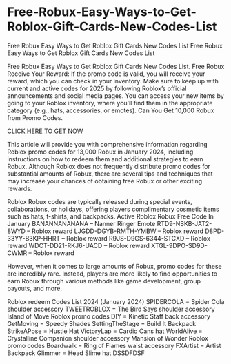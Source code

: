 # Free-Robux-Easy-Ways-to-Get-Roblox-Gift-Cards-New-Codes-List
Free Robux Easy Ways to Get Roblox Gift Cards New Codes List
Free Robux Easy Ways to Get Roblox Gift Cards New Codes List


Free Robux Easy Ways to Get Roblox Gift Cards New Codes List. Free Robux Receive Your Reward: If the promo code is valid, you will receive your reward, which you can check in your inventory. Make sure to keep up with current and active codes for 2025 by following Roblox’s official announcements and social media pages. You can access your new items by going to your Roblox inventory, where you’ll find them in the appropriate category (e.g., hats, accessories, or emotes). Can You Get 10,000 Robux from Promo Codes.
 
[CLICK HERE TO GET NOW](https://bleuapp.online/)
 
This article will provide you with comprehensive information regarding Roblox promo codes for 13,000 Robux in January 2024, including instructions on how to redeem them and additional strategies to earn Robux. Although Roblox does not frequently distribute promo codes for substantial amounts of Robux, there are several tips and techniques that may increase your chances of obtaining free Robux or other exciting rewards.

Roblox Robux codes are typically released during special events, collaborations, or holidays, offering players complimentary cosmetic items such as hats, t-shirts, and backpacks.
Active Roblox Robux Free Code In January
BANANNANANANA – Nanner Ringer Emote
RTD9-NSKB-JAT2-8WYD – Roblox reward
LJGDD-DGYB-RMTH-YMBW – Roblox reward
D8PD-33YY-B3KP-HHRT – Roblox reward
R9JS-D9GS-6344-STCXD – Roblox reward
WDCT-DD21-RKJ6-UACD – Roblox reward
XTGL-9DPO-SD9D-CWMR – Roblox reward
 
However, when it comes to large amounts of Robux, promo codes for these are incredibly rare. Instead, players are more likely to find opportunities to earn Robux through various methods like game development, group payouts, and more.

Roblox redeem Codes List 2024 (January 2024)
SPIDERCOLA = Spider Cola shoulder accessory
TWEETROBLOX = The Bird Says shoulder accessory
Island of Move Roblox promo codes
DIY = Kinetic Staff back accessory
GetMoving = Speedy Shades
SettingTheStage = Build It Backpack
StrikeAPose = Hustle Hat
VictoryLap = Cardio Cans hat
WorldAlive = Crystalline Companion shoulder accessory
Mansion of Wonder Roblox promo codes
Boardwalk = Ring of Flames waist accessory
FXArtist = Artist Backpack
Glimmer = Head Slime hat DSSDFDSF
